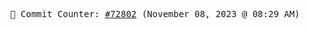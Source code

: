 <p align="center">
    <samp>
        📮 Commit Counter: <a href="https://github.com/Javascript-void0/Javascript-void0/commits/main">#72802</a> (November 08, 2023 @ 08:29 AM)
    </samp>
</p>